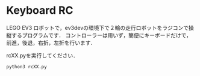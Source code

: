 # Keyboard RC
LEGO EV3 ロボットで，ev3devの環境下で２輪の走行ロボットをラジコンで操縦するプログラムです．
コントローラーは用いず，簡便にキーボードだけで，前進，後退，右折，左折を行います．

rcXX.pyを実行してください．
```
python3 rcXX.py
```
